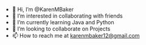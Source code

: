 - 👋 Hi, I’m @KarenMBaker
- 👀 I’m interested in collaborating with friends
- 🌱 I’m currently learning Java and Python
- 💞️ I’m looking to collaborate on Projects
- 📫 How to reach me at karenmbaker12@gmail.com

<!---
KarenMBaker/KarenMBaker is a ✨ special ✨ repository because its `README.md` (this file) appears on your GitHub profile.
You can click the Preview link to take a look at your changes.
--->
